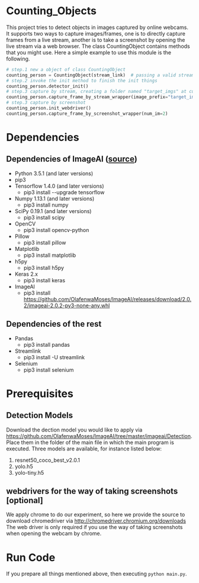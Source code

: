 # Counting_Objects

This project tries to detect objects in images captured by online webcams. It supports two ways to capture images/frames, one is to directly capture frames from a live stream, another is to take a screenshot by opening the live stream via a web browser. The class CountingObject contains methods that you might use. Here a simple example to use this module is the following.

```python
# step.1 new a object of class CountingObject 
counting_person = CountingObject(stream_link)  # passing a valid stream link (url)
# step.2 invoke the init method to finish the init things
counting_person.detector_init()	
# step.3 capture by stream, creating a folder named "target_imgs" at current working directory, in which all captured frames are stored as images. The parameter "tz" specifies the time zone in which the webcam locates, the concrete time zone list is available in the python lib pytz.
counting_person.capture_frame_by_stream_wrapper(image_prefix="target_imgs", num_im=50, time_interval=180, tz='Europe/Dublin')
# step.3 capture by screenshot
counting_person.init_webdriver()
counting_person.capture_frame_by_screenshot_wrapper(num_im=2)
```

# Dependencies

## Dependencies of ImageAI ([source](https://github.com/OlafenwaMoses/ImageAI#installation))

- Python 3.5.1 (and later versions) 
- pip3
- Tensorflow 1.4.0 (and later versions)
  - pip3 install --upgrade tensorflow 
- Numpy 1.13.1 (and later versions)
  - pip3 install numpy 
- SciPy 0.19.1 (and later versions)
  - pip3 install scipy 
- OpenCV 
  - pip3 install opencv-python 
- Pillow
  - pip3 install pillow 
- Matplotlib
  - pip3 install matplotlib 
- h5py 
  - pip3 install h5py 
- Keras 2.x
  - pip3 install keras 
- ImageAI
  - pip3 install https://github.com/OlafenwaMoses/ImageAI/releases/download/2.0.2/imageai-2.0.2-py3-none-any.whl 

 ## Dependencies of the rest

- Pandas
  - pip3 install pandas
- Streamlink
  - pip3 install -U streamlink
- Selenium
  - pip3 install selenium

# Prerequisites

## Detection Models
Download the dection model you would like to apply via https://github.com/OlafenwaMoses/ImageAI/tree/master/imageai/Detection. Place them in the folder of the main file in which the main program is executed. Three models are available, for instance listed below:

1. resnet50_coco_best_v2.0.1
2. yolo.h5
3. yolo-tiny.h5

## webdrivers for the way of taking screenshots [optional]

We apply chrome to do our experiment, so here we provide the source to download chromedriver via http://chromedriver.chromium.org/downloads
The web driver is only required if you use the way of taking screenshots when opening the webcam by chrome.

# Run Code

If you prepare all things mentioned above, then executing `python main.py`.
